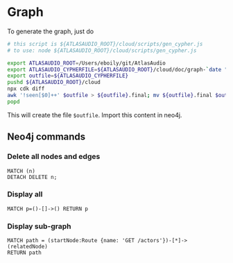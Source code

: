 # Graph

To generate the graph, just do

```bash
# this script is ${ATLASAUDIO_ROOT}/cloud/scripts/gen_cypher.js
# to use: node ${ATLASAUDIO_ROOT}/cloud/scripts/gen_cypher.js

export ATLASAUDIO_ROOT=/Users/eboily/git/AtlasAudio
export ATLASAUDIO_CYPHERFILE=${ATLASAUDIO_ROOT}/cloud/doc/graph-`date "+%Y%m%d%H%M%S"`.cypher
export outfile=${ATLASAUDIO_CYPHERFILE}
pushd ${ATLASAUDIO_ROOT}/cloud
npx cdk diff
awk '!seen[$0]++' $outfile > ${outfile}.final; mv ${outfile}.final $outfile
popd
```

This will create the file `$outfile`. Import this content in neo4j.

## Neo4j commands

### Delete all nodes and edges

```cypher
MATCH (n)
DETACH DELETE n;
```

### Display all

```cypher
MATCH p=()-[]->() RETURN p 
```

### Display sub-graph

```cypher
MATCH path = (startNode:Route {name: 'GET /actors'})-[*]->(relatedNode)
RETURN path
```
